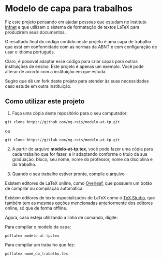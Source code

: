 # Modelo de capa para trabalhos

Fiz este projeto pensando em ajudar pessoas que estudam no [Instituto Infnet](https://infnet.edu.br) e que utilizam o sistema de formatação de textos LaTeX para produzirem seus documentos.

O resultado final do código contido neste projeto é uma capa de trabalho que está em conformidade com as normas da ABNT e com configuração de usar o idioma português.

Claro, é possível adaptar esse código para criar capas para outras instituições de ensino. Este projeto é apenas um exemplo. Você pode alterar de acordo com a instituição em que estuda.

Sugiro que dê um fork deste projeto para atender às suas necessidades caso estude em outra instituição.

## Como utilizar este projeto

1. Faça uma cópia deste repositório para o seu computador:

`git clone https://github.com/mg-reis/modelo-at-tp.git`

ou 

`git clone https://gitlab.com/mg-reis/modelo-at-tp.git`

2. A partir do arquivo **modelo-at-tp.tex**, você pode fazer uma cópia para cada trabalho que for fazer, e ir adaptando conforme o título da sua graduação, bloco, seu nome, nome do professor, nome da disciplina e do trabalho.

3. Quando o seu trabalho estiver pronto, compile o arquivo 

Existem editores de LaTeX online, como [Overleaf](https://overleaf.com), que possuem um botão de compilar ou compilação automática.

Existem editores de texto especializados de LaTeX como o [TeX Studio](https://www.texstudio.org/), que também tem as mesmas opções mencionadas anteriormente dos editores online, só que de forma offline.

Agora, caso esteja utilizando a linha de comando, digite:

Para compilar o modelo de capa:

`pdflatex modelo-at-tp.tex`

Para compilar um trabalho que fez:

`pdflatex nome_do_trabalho.tex`
